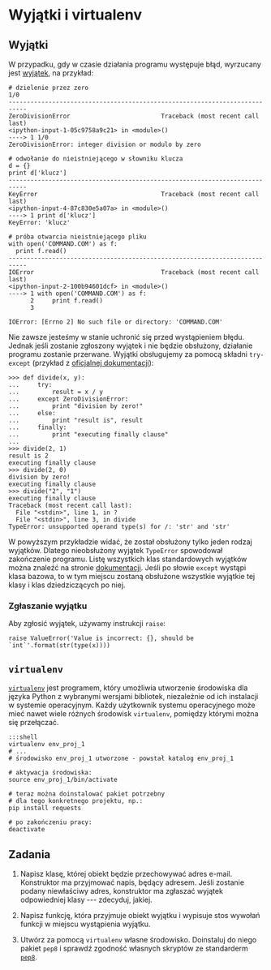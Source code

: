 Wyjątki i virtualenv
=============================

## Wyjątki

W przypadku, gdy w czasie działania programu
występuje błąd, wyrzucany jest
[wyjątek](https://docs.python.org/2/tutorial/errors.html),
na przykład:

    # dzielenie przez zero
    1/0
    ---------------------------------------------------------------------------
    ZeroDivisionError                         Traceback (most recent call last)
    <ipython-input-1-05c9758a9c21> in <module>()
    ----> 1 1/0
    ZeroDivisionError: integer division or modulo by zero

    # odwołanie do nieistniejącego w słowniku klucza
    d = {}
    print d['klucz']
    ---------------------------------------------------------------------------
    KeyError                                  Traceback (most recent call last)
    <ipython-input-4-87c830e5a07a> in <module>()
    ----> 1 print d['klucz']
    KeyError: 'klucz'

    # próba otwarcia nieistniejącego pliku
    with open('COMMAND.COM') as f:
      print f.read()
    ---------------------------------------------------------------------------
    IOError                                   Traceback (most recent call last)
    <ipython-input-2-100b94601dcf> in <module>()
    ----> 1 with open('COMMAND.COM') as f:
          2     print f.read()
          3

    IOError: [Errno 2] No such file or directory: 'COMMAND.COM'

Nie zawsze jesteśmy w stanie uchronić się
przed wystąpieniem błędu.
Jednak jeśli zostanie zgłoszony wyjątek
i nie będzie obsłużony,
działanie programu zostanie przerwane.
Wyjątki obsługujemy za pomocą składni `try-except`
(przykład z [oficjalnej dokumentacji](https://docs.python.org/2/tutorial/errors.html#defining-clean-up-actions)):

    >>> def divide(x, y):
    ...     try:
    ...         result = x / y
    ...     except ZeroDivisionError:
    ...         print "division by zero!"
    ...     else:
    ...         print "result is", result
    ...     finally:
    ...         print "executing finally clause"
    ...
    >>> divide(2, 1)
    result is 2
    executing finally clause
    >>> divide(2, 0)
    division by zero!
    executing finally clause
    >>> divide("2", "1")
    executing finally clause
    Traceback (most recent call last):
      File "<stdin>", line 1, in ?
      File "<stdin>", line 3, in divide
    TypeError: unsupported operand type(s) for /: 'str' and 'str'

W powyższym przykładzie widać,
że został obsłużony tylko jeden rodzaj wyjątków.
Dlatego nieobsłużony wyjątek `TypeError`
spowodował zakończenie programu.
Listę wszystkich klas standardowych wyjątków
można znaleźć na stronie
[dokumentacji](https://docs.python.org/2/library/exceptions.html).
Jeśli po słowie `except` wystąpi
klasa bazowa, to w tym miejscu zostaną obsłużone wszystkie
wyjątkie tej klasy i klas dziedziczących po niej.


### Zgłaszanie wyjątku

Aby zgłosić wyjątek, używamy instrukcji `raise`:

    raise ValueError('Value is incorrect: {}, should be `int`'.format(str(type(x))))

## `virtualenv`

[`virtualenv`](https://virtualenv.pypa.io/en/latest/)
jest programem, który umożliwia utworzenie środowiska
dla języka Python z wybranymi wersjami bibliotek,
niezależnie od ich instalacji w systemie operacyjnym.
Każdy użytkownik systemu operacyjnego
może mieć nawet wiele różnych środowisk `virtualenv`,
pomiędzy którymi można się przełączać.

    :::shell
    virtualenv env_proj_1
    # ...
    # środowisko env_proj_1 utworzone - powstał katalog env_proj_1

    # aktywacja środowiska:
    source env_proj_1/bin/activate

    # teraz można doinstalować pakiet potrzebny
    # dla tego konkretnego projektu, np.:
    pip install requests

    # po zakończeniu pracy:
    deactivate

## Zadania

  1.  Napisz klasę, której obiekt będzie przechowywać
      adres e-mail.
      Konstruktor ma przyjmować napis,
      będący adresem.
      Jeśli zostanie podany niewłaściwy adres,
      konstruktor ma zgłaszać wyjątek odpowiedniej klasy
      --- zdecyduj, jakiej.

  2.  Napisz funkcję, która przyjmuje obiekt wyjątku
      i wypisuje stos wywołań funkcji w miejscu wystąpienia wyjątku.

  3.  Utwórz za pomocą `virtualenv` własne środowisko.
      Doinstaluj do niego pakiet `pep8` i sprawdź
      zgodność własnych skryptów ze standarderm
      [`pep8`](https://www.python.org/dev/peps/pep-0008/).
